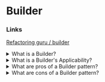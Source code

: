 # Builder

### Links

[Refactoring guru / builder](https://refactoring.guru/design-patterns/builder)

<details>
  <summary>What is a Builder?</summary>

Builder is a creational design pattern that lets you construct complex objects step by step. The builder pattern allows producing different types and representations of an object using the same construction code.

</details>

<details>
  <summary>What is a Builder's Applicability?</summary>

- Avoid using a lot of constructor variants;
- Use the Builder pattern when an application needs to create different representations of some product, for example, stone and wooden houses;
- Use for constructing Composite trees or other complex objects.

</details>

<details>
  <summary>What are pros of a Builder pattern?</summary>

- Construct objects step-by-step, defer construction steps or run steps recursively;
- Reuse the same construction code when building various representations of products;
- Single Responsibility Principle. Isolate complex construction code from the business logic of the product.

</details>

<details>
  <summary>What are cons of a Builder pattern?</summary>

- The overall complexity of the code increases since the pattern requires creating multiple new classes;
- The clients will be bind with specific classes.

</details>
